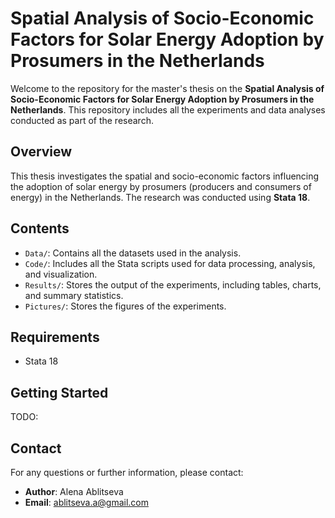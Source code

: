 # Spatial Analysis of Socio-Economic Factors for Solar Energy Adoption by Prosumers in the Netherlands

Welcome to the repository for the master's thesis on the **Spatial Analysis of Socio-Economic Factors for Solar Energy Adoption by Prosumers in the Netherlands**. This repository includes all the experiments and data analyses conducted as part of the research.

## Overview

This thesis investigates the spatial and socio-economic factors influencing the adoption of solar energy by prosumers (producers and consumers of energy) in the Netherlands. The research was conducted using **Stata 18**.

## Contents

- `Data/`: Contains all the datasets used in the analysis.
- `Code/`: Includes all the Stata scripts used for data processing, analysis, and visualization.
- `Results/`: Stores the output of the experiments, including tables, charts, and summary statistics.
- `Pictures/`: Stores the figures of the experiments.

## Requirements

- Stata 18

## Getting Started

TODO:


## Contact

For any questions or further information, please contact:

- **Author**: Alena Ablitseva
- **Email**: ablitseva.a@gmail.com

